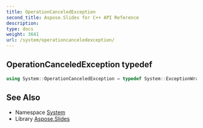 ```yaml
---
title: OperationCanceledException
second_title: Aspose.Slides for C++ API Reference
description: 
type: docs
weight: 3641
url: /system/operationcanceledexception/
---
```

## OperationCanceledException typedef




```cpp
using System::OperationCanceledException = typedef System::ExceptionWrapper<Details_OperationCanceledException >
```

## See Also

* Namespace [System](../)
* Library [Aspose.Slides](../../)